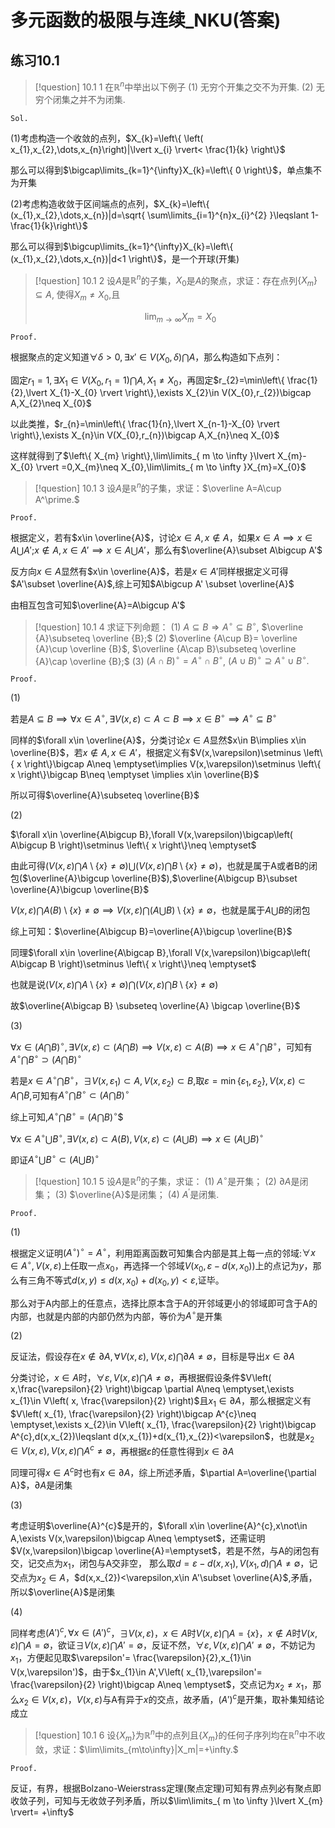 # 多元函数的极限与连续_NKU(答案)


## 练习10.1


> [!question] 10.1 1
> 在$\mathbb{R}^{n}$中举出以下例子
> (1) 无穷个开集之交不为开集. 
> (2) 无穷个闭集之并不为闭集. 

`Sol.`

(1)考虑构造一个收敛的点列，$X_{k}=\left\{ \left( x_{1},x_{2},\dots,x_{n}\right)|\lvert x_{i} \rvert< \frac{1}{k}  \right\}$

那么可以得到$\bigcap\limits_{k=1}^{\infty}X_{k}=\left\{ 0 \right\}$，单点集不为开集

(2)考虑构造收敛于区间端点的点列，$X_{k}=\left\{ (x_{1},x_{2},\dots,x_{n})|d=\sqrt{ \sum\limits_{i=1}^{n}x_{i}^{2} }\leqslant 1- \frac{1}{k}\right\}$

那么可以得到$\bigcup\limits_{k=1}^{\infty}X_{k}=\left\{ (x_{1},x_{2},\dots,x_{n})|d<1 \right\}$，是一个开球(开集)

> [!question] 10.1 2
> 设$A$是$\mathbb{R}^n$的子集，$X_0$是$A$的聚点，求证：存在点列$\{X_m\}\subseteq A$, 使得$X_m\neq X_0$,且
> 
> $$\lim_{m\to\infty}X_m=X_0$$



`Proof.`

根据聚点的定义知道$\forall\delta>0,\exists x'\in V(X_{0},\delta)\bigcap A$，那么构造如下点列：

固定$r_{1}=1,\exists X_{1}\in V(X_{0},r_{1}=1)\bigcap A,X_{1}\neq X_{0}$，再固定$r_{2}=\min\left\{ \frac{1}{2},\lvert X_{1}-X_{0} \rvert \right\},\exists X_{2}\in V(X_{0},r_{2})\bigcap A,X_{2}\neq X_{0}$

以此类推，$r_{n}=\min\left\{ \frac{1}{n},\lvert X_{n-1}-X_{0} \rvert \right\},\exists X_{n}\in V(X_{0},r_{n})\bigcap A,X_{n}\neq X_{0}$

这样就得到了$\left\{ X_{m} \right\},\lim\limits_{ m \to \infty }\lvert X_{m}-X_{0} \rvert =0,X_{m}\neq X_{0},\lim\limits_{ m \to \infty }X_{m}=X_{0}$

> [!question] 10.1 3
> 设$A$是$\mathbb{R}^n$的子集，求证：$\overline A=A\cup A^\prime.$

`Proof.`

根据定义，若有$x\in \overline{A}$，讨论$x\in A ,x\not\in A$，如果$x\in A \implies x\in A\bigcup A'$;$x\not\in A,x\in A'\implies x\in A\bigcup A'$，那么有$\overline{A}\subset A\bigcup A'$

反方向$x\in A$显然有$x\in \overline{A}$，若是$x\in A'$同样根据定义可得$A'\subset  \overline{A}$,综上可知$A\bigcup A' \subset  \overline{A}$

由相互包含可知$\overline{A}=A\bigcup A'$


> [!question] 10.1 4
> 求证下列命题：
> (1) $A\subseteq B\Rightarrow A^{\circ }\subseteq B^{\circ }$, $\overline {A}\subseteq \overline {B};$
> (2) $\overline {A\cup B}= \overline {A}\cup \overline {B}$, $\overline {A\cap B}\subseteq \overline {A}\cap \overline {B};$
> (3) $( A\cap B) ^{\circ }= A^{\circ }\cap B^{\circ }$, $( A\cup B) ^{\circ }\supseteq A^{\circ }\cup B^{\circ }.$



`Proof.`

(1)

若是$A\subseteq B\implies \forall x\in A^{\circ},\exists V(x,\varepsilon)\subset A\subset B \implies x\in B^{\circ}\implies A^{\circ}\subseteq B^{\circ}$

同样的$\forall x\in \overline{A}$，分类讨论$x\in A$显然$x\in B\implies x\in \overline{B}$，若$x\not\in A,x\in A'$，根据定义有$V(x,\varepsilon)\setminus \left\{ x \right\}\bigcap A\neq \emptyset\implies V(x,\varepsilon)\setminus \left\{ x \right\}\bigcap B\neq \emptyset \implies x\in \overline{B}$

所以可得$\overline{A}\subseteq  \overline{B}$

(2)

$\forall x\in \overline{A\bigcup B},\forall V(x,\varepsilon)\bigcap\left( A\bigcup B \right)\setminus \left\{ x \right\}\neq \emptyset$

由此可得$\left( V(x,\varepsilon)\bigcap A\setminus \left\{ x \right\}\neq \emptyset \right) \bigcup \left( V(x,\varepsilon)\bigcap B\setminus \left\{ x \right\}\neq \emptyset \right)$，也就是属于A或者B的闭包($\overline{A}\bigcup  \overline{B}$),$\overline{A\bigcup B}\subset  \overline{A}\bigcup  \overline{B}$

$V(x,\varepsilon)\bigcap A(B)\setminus \left\{ x \right\}\neq \emptyset\implies V(x,\varepsilon)\bigcap \left( A\bigcup B \right)\setminus \left\{ x \right\}\neq \emptyset$，也就是属于$A\bigcup B$的闭包

综上可知：$\overline{A\bigcup B}=\overline{A}\bigcup  \overline{B}$

同理$\forall x\in \overline{A\bigcap B},\forall V(x,\varepsilon)\bigcap\left( A\bigcap B \right)\setminus \left\{ x \right\}\neq \emptyset$

也就是说$\left( V(x,\varepsilon)\bigcap A\setminus \left\{ x \right\}\neq \emptyset \right) \bigcap \left( V(x,\varepsilon)\bigcap B\setminus \left\{ x \right\}\neq \emptyset \right)$

故$\overline{A\bigcap B} \subseteq  \overline{A} \bigcap  \overline{B}$

(3)

$\forall x \in \left( A\bigcap B \right)^{\circ},\exists V(x,\varepsilon)\subset \left( A\bigcap B \right)\implies V(x,\varepsilon)\subset A(B)\implies x\in A^{\circ}\bigcap B^{\circ}$，可知有$A^{\circ}\bigcap B^{\circ}\supset \left( A\bigcap B \right)^{\circ}$

若是$x\in A^{\circ}\bigcap B^{\circ}$，$\exists V(x,\varepsilon_{1})\subset A,V(x,\varepsilon_{2})\subset B$,取$\varepsilon=\min\left\{ \varepsilon_{1},\varepsilon_{2} \right\},V(x,\varepsilon)\subset A\bigcap B$,可知有$A^{\circ}\bigcap B^{\circ}\subset \left( A\bigcap B \right)^{\circ}$

综上可知,$A^{\circ}\bigcap B^{\circ}=\left( A\bigcap B \right)^{\circ}$$

$\forall x\in A^{\circ}\bigcup B^{\circ},\exists V(x,\varepsilon)\subset A(B),V(x,\varepsilon)\subset \left( A\bigcup B \right)\implies x\in \left( A\bigcup B \right)^{\circ}$

即证$A^{\circ}\bigcup B^{\circ}\subset \left( A\bigcup B \right)^{\circ}$


> [!question] 10.1 5
> 设$A$是$\mathbb{R}^n$的子集，求证：
> (1) $A^{\circ }$是开集； (2) $\partial A$是闭集； (3) $\overline{A}$是闭集； (4) $A^{\prime }$是闭集. 



`Proof.`

(1)

根据定义证明$(A^{\circ})^{\circ}=A^{\circ}$，利用距离函数可知集合内部是其上每一点的邻域:$\forall x\in A^{\circ},V(x,\varepsilon)$上任取一点$x_{0}$，再选择一个邻域$V(x_{0},\varepsilon-d(x,x_{0}))$上的点记为$y$，那么有三角不等式$d(x,y)\leqslant d(x,x_{0})+d(x_{0},y)<\varepsilon$,证毕。

那么对于A内部上的任意点，选择比原本含于A的开邻域更小的邻域即可含于A的内部，也就是内部的内部仍然为内部，等价为$A^{\circ}$是开集

(2)

反证法，假设存在$x\not\in \partial A,\forall V(x,\varepsilon),V(x,\varepsilon)\bigcap \partial A \neq \emptyset$，目标是导出$x\in \partial A$

分类讨论，$x\in A$时，$\forall\varepsilon,V(x,\varepsilon)\bigcap A\neq \emptyset$，再根据假设条件$V\left( x,\frac{\varepsilon}{2} \right)\bigcap \partial A\neq \emptyset,\exists x_{1}\in V\left( x, \frac{\varepsilon}{2} \right)$且$x_{1}\in \partial A$，那么根据定义有$V\left( x_{1}, \frac{\varepsilon}{2} \right)\bigcap A^{c}\neq \emptyset,\exists x_{2}\in V\left( x_{1}, \frac{\varepsilon}{2} \right)\bigcap A^{c},d(x,x_{2})\leqslant d(x,x_{1})+d(x_{1},x_{2})<\varepsilon$，也就是$x_{2}\in V(x,\varepsilon),V(x,\varepsilon)\bigcap A^{c}\neq \emptyset$，再根据$\varepsilon$的任意性得到$x\in \partial A$

同理可得$x\in A^{c}$时也有$x\in \partial A$，综上所述矛盾，$\partial A=\overline{\partial A}$，$\partial A$是闭集

(3)

考虑证明$\overline{A}^{c}$是开的，$\forall x\in \overline{A}^{c},x\not\in A,\exists V(x,\varepsilon)\bigcap A\neq \emptyset$，还需证明$V(x,\varepsilon)\bigcap  \overline{A}=\emptyset$，若是不然，与A的闭包有交，记交点为$x_{1}$，闭包与A交非空，
那么取$d=\varepsilon-d(x,x_{1}),V(x_{1},d)\bigcap A\neq \emptyset$，记交点为$x_{2}\in A$，$d(x,x_{2})<\varepsilon,x\in A'\subset  \overline{A}$,矛盾，所以$\overline{A}$是闭集

(4)

同样考虑$\left( A' \right)^{c},\forall x\in \left( A' \right)^{c}$，$\exists V(x,\varepsilon)$，$x\in A$时$V(x,\varepsilon)\bigcap A=\left\{ x \right\}$，$x\not\in A$时$V(x,\varepsilon)\bigcap A=\emptyset$，欲证$\exists V(x,\varepsilon)\bigcap A'=\emptyset$，反证不然，$\forall \varepsilon,V(x,\varepsilon)\bigcap A'\neq \emptyset$，不妨记为$x_{1}$，方便起见取$\varepsilon'= \frac{\varepsilon}{2},x_{1}\in V(x,\varepsilon')$，由于$x_{1}\in A',V\left( x_{1},\varepsilon'= \frac{\varepsilon}{2} \right)\bigcap A\neq \emptyset$，交点记为$x_{2}\neq x_{1}$，那么$x_{2}\in V(x,\varepsilon)$，$V(x,\varepsilon)$与A有异于$x$的交点，故矛盾，$\left( A' \right)^{c}$是开集，取补集知结论成立


> [!question] 10.1 6
> 设$\{X_m\}$为$\mathbb{R}^n$中的点列且$\{X_m\}$的任何子序列均在$\mathbb{R}^n$中不收敛，求证：$\lim\limits_{m\to\infty}|X_m|=+\infty.$

`Proof.`

反证，有界，根据Bolzano-Weierstrass定理(聚点定理)可知有界点列必有聚点即收敛子列，可知与无收敛子列矛盾，所以$\lim\limits_{ m \to \infty }\lvert X_{m} \rvert= +\infty$





















